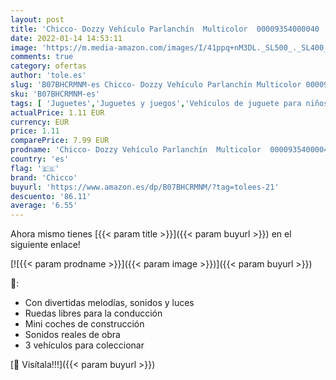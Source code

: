 ```yaml
---
layout: post
title: 'Chicco- Dozzy Vehículo Parlanchín  Multicolor  00009354000040 '
date: 2022-01-14 14:53:11
image: 'https://m.media-amazon.com/images/I/41ppq+nM3DL._SL500_._SL400_.jpg'
comments: true
category: ofertas
author: 'tole.es'
slug: 'B07BHCRMNM-es Chicco- Dozzy Vehículo Parlanchín Multicolor 00009354000040'
sku: 'B07BHCRMNM-es'
tags: [ 'Juguetes','Juguetes y juegos','Vehículos de juguete para niños','chicco','chicco-', ]
actualPrice: 1.11 EUR
currency: EUR
price: 1.11
comparePrice: 7.99 EUR
prodname: 'Chicco- Dozzy Vehículo Parlanchín  Multicolor  00009354000040 '
country: 'es'
flag: '🇪🇸'
brand: 'Chicco'
buyurl: 'https://www.amazon.es/dp/B07BHCRMNM/?tag=tolees-21'
descuento: '86.11'
average: '6.55'
---
```


Ahora mismo tienes [{{< param title >}}]({{< param buyurl >}}) en el siguiente enlace!

[![{{< param prodname >}}]({{< param image >}})]({{< param buyurl >}})

🔎:

- Con divertidas melodías, sonidos y luces
- Ruedas libres para la conducción
- Mini coches de construcción
- Sonidos reales de obra
- 3 vehículos para coleccionar

[🛒 Visítala!!!]({{< param buyurl >}})
